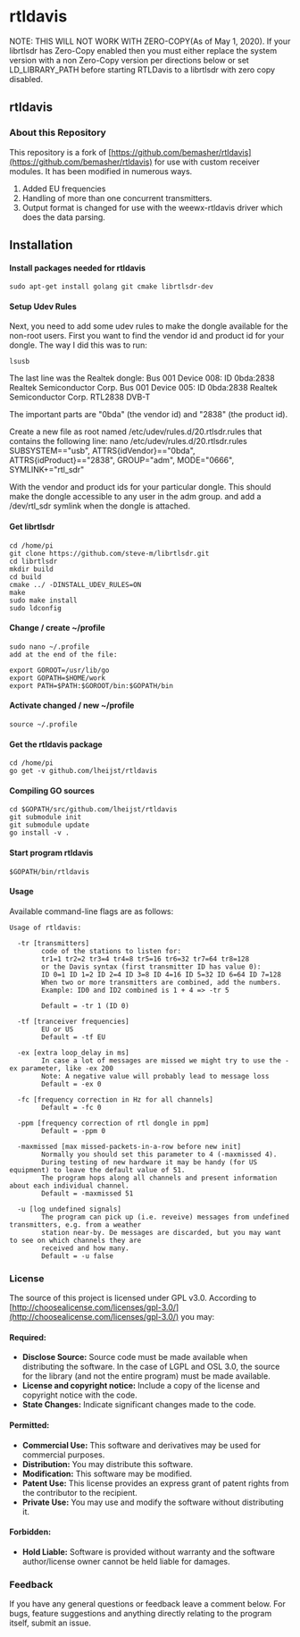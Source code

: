 # rtldavis

NOTE: THIS WILL NOT WORK WITH ZERO-COPY(As of May 1, 2020). If your librtlsdr has Zero-Copy enabled then you must either replace the system version with a non Zero-Copy version per directions below or set LD_LIBRARY_PATH before starting RTLDavis to a librtlsdr with zero copy disabled.

## rtldavis

### About this Repository

This repository is a fork of [https://github.com/bemasher/rtldavis](https://github.com/bemasher/rtldavis) for use with custom receiver modules. It has been modified in numerous ways.
1) Added EU frequencies
2) Handling of more than one concurrent transmitters.
3) Output format is changed for use with the weewx-rtldavis driver which does the data parsing. 


## Installation

#### Install packages needed for rtldavis

    sudo apt-get install golang git cmake librtlsdr-dev

#### Setup Udev Rules

Next, you need to add some udev rules to make the dongle available for the non-root users. First you want to find the vendor id and product id for your dongle.
The way I did this was to run:

    lsusb

The last line was the Realtek dongle:
    Bus 001 Device 008: ID 0bda:2838 Realtek Semiconductor Corp.
    Bus 001 Device 005: ID 0bda:2838 Realtek Semiconductor Corp. RTL2838 DVB-T

The important parts are "0bda" (the vendor id) and "2838" (the product id).

Create a new file as root named /etc/udev/rules.d/20.rtlsdr.rules that contains the following line:
    nano /etc/udev/rules.d/20.rtlsdr.rules
    SUBSYSTEM=="usb", ATTRS{idVendor}=="0bda", ATTRS{idProduct}=="2838", GROUP="adm", MODE="0666", SYMLINK+="rtl_sdr"

With the vendor and product ids for your particular dongle. This should make the dongle accessible to any user in the adm group. and add a /dev/rtl_sdr symlink when the dongle is attached.

#### Get librtlsdr

    cd /home/pi
    git clone https://github.com/steve-m/librtlsdr.git
    cd librtlsdr
    mkdir build
    cd build
    cmake ../ -DINSTALL_UDEV_RULES=ON
    make
    sudo make install
    sudo ldconfig

#### Change / create ~/profile

    sudo nano ~/.profile
    add at the end of the file:
    
    export GOROOT=/usr/lib/go
    export GOPATH=$HOME/work
    export PATH=$PATH:$GOROOT/bin:$GOPATH/bin
    
#### Activate changed / new ~/profile
    source ~/.profile

#### Get the rtldavis package

    cd /home/pi
    go get -v github.com/lheijst/rtldavis

#### Compiling GO sources

    cd $GOPATH/src/github.com/lheijst/rtldavis
    git submodule init
    git submodule update
    go install -v .

#### Start program rtldavis

    $GOPATH/bin/rtldavis

#### Usage

Available command-line flags are as follows:

```
Usage of rtldavis:

  -tr [transmitters]
    	code of the stations to listen for: 
        tr1=1 tr2=2 tr3=4 tr4=8 tr5=16 tr6=32 tr7=64 tr8=128
        or the Davis syntax (first transmitter ID has value 0):
        ID 0=1 ID 1=2 ID 2=4 ID 3=8 ID 4=16 ID 5=32 ID 6=64 ID 7=128
        When two or more transmitters are combined, add the numbers.
        Example: ID0 and ID2 combined is 1 + 4 => -tr 5
        
        Default = -tr 1 (ID 0)

  -tf [tranceiver frequencies]
        EU or US
        Default = -tf EU

  -ex [extra loop_delay in ms]
        In case a lot of messages are missed we might try to use the -ex parameter, like -ex 200
        Note: A negative value will probably lead to message loss
        Default = -ex 0
 
  -fc [frequency correction in Hz for all channels]
        Default = -fc 0
        
  -ppm [frequency correction of rtl dongle in ppm]
        Default = -ppm 0
        
  -maxmissed [max missed-packets-in-a-row before new init]
        Normally you should set this parameter to 4 (-maxmissed 4). 
        During testing of new hardware it may be handy (for US equipment) to leave the default value of 51. 
        The program hops along all channels and present information about each individual channel. 
        Default = -maxmissed 51
        
  -u [log undefined signals]
        The program can pick up (i.e. reveive) messages from undefined transmitters, e.g. from a weather 
        station near-by. De messages are discarded, but you may want to see on which channels they are 
        received and how many.
        Default = -u false
```

### License

The source of this project is licensed under GPL v3.0. According to [http://choosealicense.com/licenses/gpl-3.0/](http://choosealicense.com/licenses/gpl-3.0/) you may:

#### Required:

 * **Disclose Source:** Source code must be made available when distributing the software. In the case of LGPL and 
 OSL 3.0, the source for the library (and not the entire program) must be made available.
 * **License and copyright notice:** Include a copy of the license and copyright notice with the code.
 * **State Changes:** Indicate significant changes made to the code.

#### Permitted:

 * **Commercial Use:** This software and derivatives may be used for commercial purposes.
 * **Distribution:** You may distribute this software.
 * **Modification:** This software may be modified.
 * **Patent Use:** This license provides an express grant of patent rights from the contributor to the recipient.
 * **Private Use:** You may use and modify the software without distributing it.

#### Forbidden:

 * **Hold Liable:** Software is provided without warranty and the software author\/license owner cannot be held liable for damages.

### Feedback
If you have any general questions or feedback leave a comment below. For bugs, feature suggestions and anything 
directly relating to the program itself, submit an issue.

